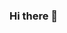 ### Hi there 👋

<!--
**deighanc/deighanc** is a ✨ _special_ ✨ repository because its `README.md` (this file) appears on your GitHub profile.

Here are some ideas to get you started:

- 🔭 I’m currently working on building an awesome data science portfolio 
- 🌱 I’m currently learning python, machine learning, and data visualisation. 

# Deighan Cass 👨‍💻

Aspiring Data Scientist with a strong background in project management and quality engineering. Bringing valuable insights to retail, financial services, and public sector clients through data-driven solutions.

- Contact 📞: 07865306523
- Email 📧: deighanirvin@googlemail.com
- LinkedIn 💼: [deighan-cass](https://www.linkedin.com/in/deighan-cass/)
- GitHub 🐙: [mgoolsbyaz](https://github.com/mgoolsbyaz)

## Summary 📄

An aspiring Data Scientist with a strong background in project management and quality engineering. With expertise in multiple industries and client engagements, Deighan brings valuable insights to retail, financial services, and public sector clients. Deighan is driven to make lasting changes to company product delivery and operational practices through data-driven solutions.

## Experience 💼

### HyperionDev Skills Boot Camp
#### HyperionDev (Remote)

Accepted onto a competitive 16-week Department of Education Data Skills Boot camp. Developed knowledge and understanding of data science fundamentals. Applied understanding of python through the completion of 25 practical exercises and projects.

- Technology used 🚀: Python, Jupyter, Visual Studio.

### Housing Administrator
#### Green Bridge Community Housing (Sheffield, UK)

Managed 6 databases regarding property records and Service User records and Human Resources. Analyzed repairs tracking data to identify key trends and reduce expenditure by 10%. Implemented project management tools such as Trello to improve efficiency by 20%. Influenced a variety of internal partners, promoting and demonstrating the value of data.

- Technology used 🚀: Excel, Airtable, Google Suite.

### Senior Consultant
#### Ten10 Solutions Ltd (London, UK)

Responsible for the quality assurance activities within the team, including Functional, Compatibility, and User Acceptance Testing. Created user story acceptance to achieve buy-in from 10 stakeholder groups and refined stories with the scrum team. Established as an accessibility subject-matter expert due to accessibility audits on 3 national projects for critical strategic quality assurance milestones.

- Technology used 🚀: Linux, Docker, AWS, Postman Excel, Confluence, JIRA.

## Education 🎓

### BA Business and Management (with First Class Honours)
#### Birmingham City University

## Tech Stack 🛠️

- Data Visualization 📊: Excel
- Data Analysis 📈: Python, Numpy, SQL
- Cloud Services ☁️: AWS, Azure
- Microservices 🐳: Docker
- CI/CD 🚀: Jenkins
- Quality Engineering 🔍: Postman
- HTML 🌐

## Open-Source Projects 🚀

### Finance Calculator
GitHub Repository contains a finance calculator project that was completed in addition to simple linear regression analysis work conducted in Jupyter notebook.
[GitHub Repository](https://github.com/deighanc/DS-Bootcsmp)

### Data Science (Fundamentals) Portfolio
Summary of projects and tasks completed during the skills boot camp.
[HyperionDev Portfolio](https://www.hyperiondev.com/portfolio/104034/)

## Certifications 📜

- AWS Cloud Practitioner (Amazon Web Services) - 2022
- PSMI Certified Scrum Master (Scrum.org) - 2019

## References 📚

Available upon request.

## Achievements 🏆

- Ranked 20 out of 981 students in their Data Science Boot camp.
- Achieved AWS Cloud Practitioner certification. Applied knowledge and understanding of AWS services to
.
-->
